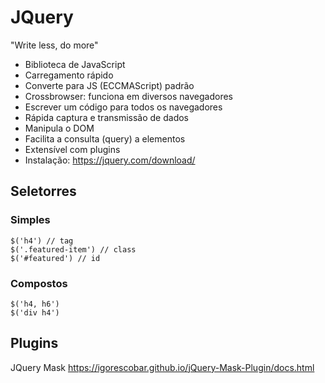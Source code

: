 # JQuery
"Write less, do more"
- Biblioteca de JavaScript
- Carregamento rápido
- Converte para JS (ECCMAScript) padrão
- Crossbrowser: funciona em diversos navegadores
- Escrever um código para todos os navegadores
- Rápida captura e transmissão de dados
- Manipula o DOM
- Facilita a consulta (query) a elementos
- Extensível com plugins
- Instalação: https://jquery.com/download/

## Seletorres
### Simples
```
$('h4') // tag
$('.featured-item') // class
$('#featured') // id
```

### Compostos
```
$('h4, h6')
$('div h4')
```

## Plugins
JQuery Mask https://igorescobar.github.io/jQuery-Mask-Plugin/docs.html